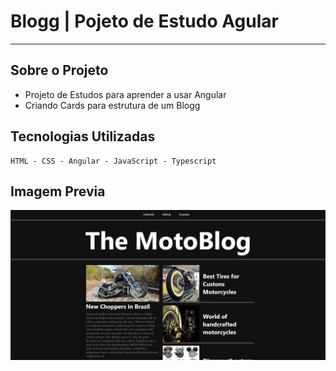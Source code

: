 # Blogg | Pojeto de Estudo Agular 

---
## Sobre o Projeto
- Projeto de Estudos para aprender a usar Angular 
- Criando Cards para estrutura de um Blogg
 ## Tecnologias Utilizadas
````
HTML - CSS - Angular - JavaScript - Typescript 

````
Imagem Previa 
---
<img src="/src/assets/imgs/previa.png">
